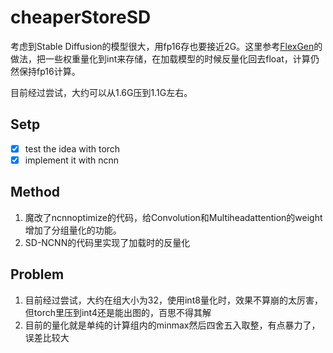 # cheaperStoreSD

考虑到Stable Diffusion的模型很大，用fp16存也要接近2G。这里参考[FlexGen](https://github.com/FMInference/FlexGen)的做法，把一些权重量化到int来存储，在加载模型的时候反量化回去float，计算仍然保持fp16计算。

目前经过尝试，大约可以从1.6G压到1.1G左右。

## Setp

- [x] test the idea with torch
- [x] implement it with ncnn

## Method
1. 魔改了ncnnoptimize的代码，给Convolution和Multiheadattention的weight增加了分组量化的功能。
2. SD-NCNN的代码里实现了加载时的反量化

## Problem
1. 目前经过尝试，大约在组大小为32，使用int8量化时，效果不算崩的太厉害，但torch里压到int4还是能出图的，百思不得其解
2. 目前的量化就是单纯的计算组内的minmax然后四舍五入取整，有点暴力了，误差比较大